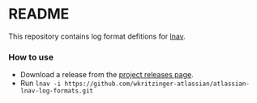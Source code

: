 # README #

This repository contains log format defitions for [lnav](https://github.com/tstack/lnav).

### How to use ###

* Download a release from the [project releases page](https://github.com/tstack/lnav/releases).
* Run `lnav -i https://github.com/wkritzinger-atlassian/atlassian-lnav-log-formats.git`
